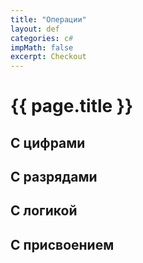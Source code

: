 ```yaml
---
title: "Операции"
layout: def
categories: c#
impMath: false
excerpt: Checkout
---
```


# {{ page.title }}

## С цифрами

## С разрядами

## С логикой

## С присвоением
